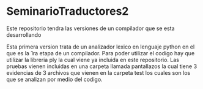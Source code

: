 # SeminarioTraductores2
Este repositorio tendra las versiones de un compilador que se esta desarrollando

Esta primera version trata de un analizador lexico en lenguaje python en el que es la 1ra etapa de un compilador.
Para poder utilizar el codigo hay que utilizar la libreria ply la cual viene ya incluida en este repositorio.
Las pruebas vienen incluidas en una carpeta llamada pantallazos la cual tiene 3 evidencias de 3 archivos que vienen en la carpeta test los cuales son los que se analizan
por medio del codigo.
